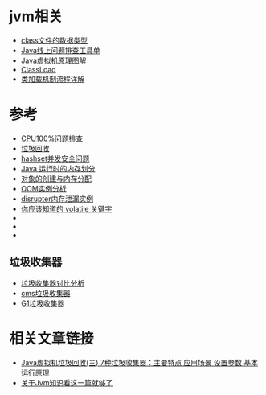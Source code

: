 # jvm相关

- [class文件的数据类型](./class文件的数据类型.md)
- [Java线上问题排查工具单](./Java线上问题排查工具单.md)
- [Java虚拟机原理图解](./Java虚拟机原理图解.md)
- [ClassLoad](./ClassLoad.md)
- [类加载机制流程详解](./类加载机制流程详解.md)



# 参考
- [CPU100%问题排查](./cpu-percent-100.md)
- [垃圾回收](./GarbageCollection.md)
- [hashset并发安全问题](./JVM-concurrent-HashSet-problem.md)
- [Java 运行时的内存划分](./MemoryAllocation.md)
- [对象的创建与内存分配](./newObject.md)
- [OOM实例分析](./OOM-analysis.md)
- [disrupter内存泄漏实例](./OOM-Disruptor.md)
- [你应该知道的 volatile 关键字](./volatile.md)
- []()
- []()
- []()





## 垃圾收集器
- [垃圾收集器对比分析](./垃圾收集器对比分析.md)
- [cms垃圾收集器](./CMS垃圾收集器.md)
- [G1垃圾收集器](./G1垃圾收集器.md)










# 相关文章链接
- [Java虚拟机垃圾回收(三) 7种垃圾收集器：主要特点 应用场景 设置参数 基本运行原理](https://blog.csdn.net/tjiyu/article/details/53983650)
- [关于Jvm知识看这一篇就够了](https://zhuanlan.zhihu.com/p/34426768)















